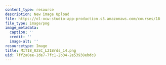 ```yaml
---
content_type: resource
description: New image Upload
file: https://ol-ocw-studio-app-production.s3.amazonaws.com/courses/18-02sc-multivariable-calculus-fall-2010/7ff2a0ee1de77fc12b342e53938ebdc8_MIT18_02SC_L21Brds_14.png
file_type: image/png
image_metadata:
  caption: ''
  credit: ''
  image-alt: ''
resourcetype: Image
title: MIT18_02SC_L21Brds_14.png
uid: 7ff2a0ee-1de7-7fc1-2b34-2e53938ebdc8
---
```


